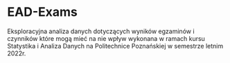 # EAD-Exams
Eksploracyjna analiza danych dotyczących wyników egzaminów i czynników które mogą mieć na nie wpływ wykonana w ramach kursu Statystika i Analiza Danych na Politechnice Poznańskiej w semestrze letnim 2022r.
